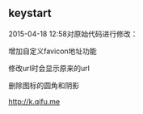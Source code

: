 ## keystart

2015-04-18 12:58对原始代码进行修改：

增加自定义favicon地址功能

修改url时会显示原来的url

删除图标的圆角和阴影

http://k.qifu.me
